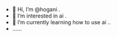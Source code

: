 - 👋 Hi, I’m @hogani .
- 👀 I’m interested in ai .
- 🌱 I’m currently learning how to use ai ..
- ......
  

<!---
hogani/hogani is a ✨ special ✨ repository because its `README.md` (this file) appears on your GitHub profile.
You can click the Preview link to take a look at your changes.
--->
